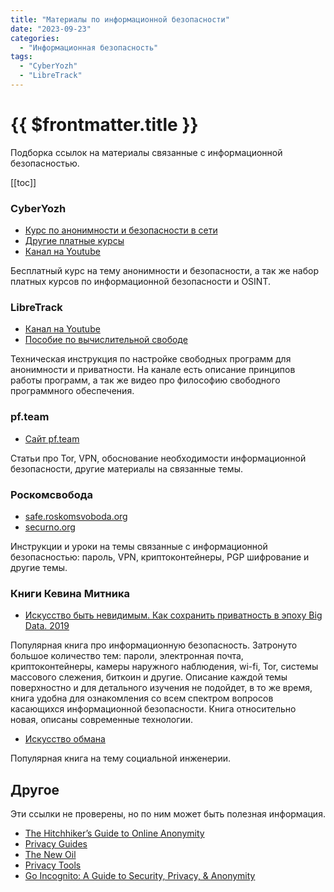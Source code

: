 ```yaml
---
title: "Материалы по информационной безопасности"
date: "2023-09-23"
categories:
  - "Информационная безопасность"
tags:
  - "CyberYozh"
  - "LibreTrack"
---
```


# {{ $frontmatter.title }}

Подборка ссылок на материалы связанные с информационной безопасностью.

[[toc]]

### CyberYozh

* [Курс по анонимности и безопасности в сети](https://book.cyberyozh.com/ru/)
* [Другие платные курсы](https://academy.cyberyozh.com/)
* [Канал на Youtube](https://www.youtube.com/@CyberYozh)

Бесплатный курс на тему анонимности и безопасности, а так же набор платных курсов по информационной безопасности и OSINT.

### LibreTrack

* [Канал на Youtube](https://www.youtube.com/@libretrack9214)
* [Пособие по вычислительной свободе](https://www.youtube.com/watch?v=KdOP7qIskEA)

Техническая инструкция по настройке свободных программ для анонимности и приватности. На канале есть описание принципов работы программ, а так же видео про философию свободного программного обеспечения.

### pf.team

* [Сайт pf.team](https://www.pf.team/index.html)

Статьи про Tor, VPN, обоснование необходимости информационной безопасности, другие материалы на связанные темы.

### Роскомсвобода

* [safe.roskomsvoboda.org](https://safe.roskomsvoboda.org/)
* [securno.org](https://securno.org/)

Инструкции и уроки на темы связанные с информационной безопасностью: пароль, VPN, криптоконтейнеры, PGP шифрование и другие темы.

### Книги Кевина Митника 

* [Искусство быть невидимым. Как сохранить приватность в эпоху Big Data. 2019](https://rutracker.net/forum/viewtopic.php?t=5780906)

Популярная книга про информационную безопасность. Затронуто большое количество тем: пароли, электронная почта, криптоконтейнеры, камеры наружного наблюдения, wi-fi, Tor, системы массового слежения, биткоин и другие. Описание каждой темы поверхностно и для детального изучения не подойдет, в то же время, книга удобна для ознакомления со всем спектром вопросов касающихся информационной безопасности. Книга относительно новая, описаны современные технологии.

* [Искусство обмана](https://rutracker.org/forum/viewtopic.php?t=3559275)

Популярная книга на тему социальной инженерии.

## Другое

Эти ссылки не проверены, но по ним может быть полезная информация.

* [The Hitchhiker’s Guide to Online Anonymity](https://anonymousplanet.org/guide.html)
* [Privacy Guides](https://www.privacyguides.org/en/)
* [The New Oil](https://thenewoil.org/en/)
* [Privacy Tools](https://www.privacytools.io/)
* [Go Incognito: A Guide to Security, Privacy, & Anonymity](https://github.com/techlore/go-incognito)

